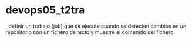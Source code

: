 # devops05_t2tra
, definir un trabajo (job) que se ejecute cuando se detecten cambios en un repositorio con un fichero de texto y muestre el contenido del fichero.
